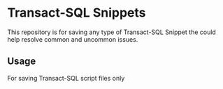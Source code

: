 # Transact-SQL Snippets

This repository is for saving any type of Transact-SQL Snippet the could help resolve common and uncommon issues.

## Usage

For saving Transact-SQL script files only
